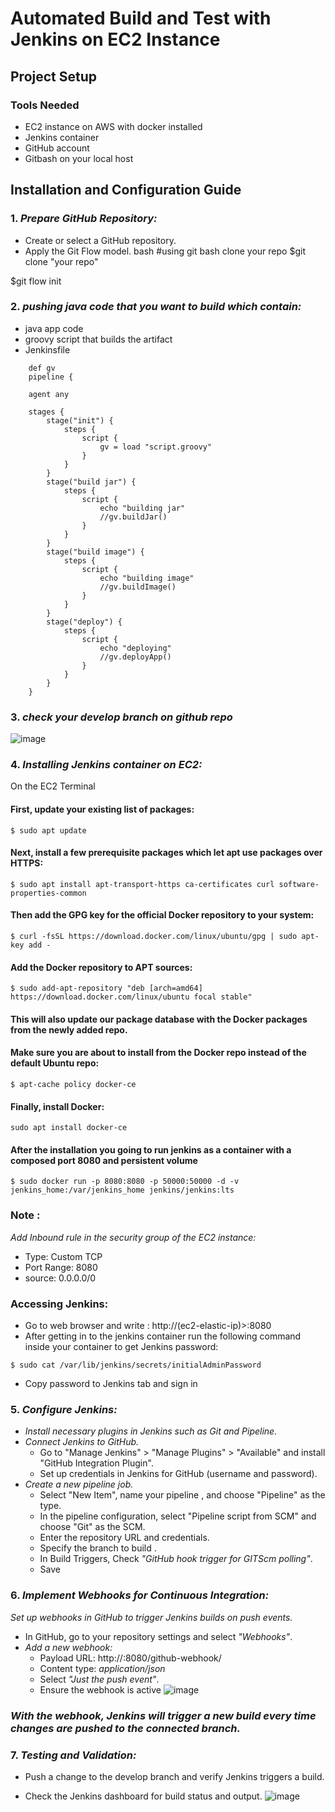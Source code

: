 # Automated Build and Test with Jenkins on EC2 Instance



## Project Setup

### Tools Needed
- EC2 instance on AWS with docker installed
- Jenkins container 
- GitHub account
- Gitbash on your local host

## Installation and Configuration Guide
### 1. *Prepare GitHub Repository:*
   - Create or select a GitHub repository.
   - Apply the Git Flow model.
bash
#using git bash clone your repo
$git clone "your repo"

$git flow init


### 2. *pushing java code that you want to build which contain:*
   - java app code
   - groovy script that builds the artifact
   - Jenkinsfile

```
    def gv
    pipeline {

    agent any
    
    stages {
        stage("init") {
            steps {
                script {
                    gv = load "script.groovy"
                }
            }
        }
        stage("build jar") {
            steps {
                script {
                    echo "building jar"
                    //gv.buildJar()
                }
            }
        }
        stage("build image") {
            steps {
                script {
                    echo "building image"
                    //gv.buildImage()
                }
            }
        }
        stage("deploy") {
            steps {
                script {
                    echo "deploying"
                    //gv.deployApp()
                }
            }
        }
    }
```


### 3. *check your develop branch on github repo*

![image](https://github.com/Elghetani/jenkins/assets/61852267/2443fee5-dfde-4e21-91a0-e642fdb64174)


### 4. *Installing Jenkins container on EC2:*

On the EC2 Terminal

#### First, update your existing list of packages:

```
$ sudo apt update
```
#### Next, install a few prerequisite packages which let apt use packages over HTTPS:
```
$ sudo apt install apt-transport-https ca-certificates curl software-properties-common
```
#### Then add the GPG key for the official Docker repository to your system:
```
$ curl -fsSL https://download.docker.com/linux/ubuntu/gpg | sudo apt-key add -
```
#### Add the Docker repository to APT sources:
```
$ sudo add-apt-repository "deb [arch=amd64] https://download.docker.com/linux/ubuntu focal stable"
```
#### This will also update our package database with the Docker packages from the newly added repo.

#### Make sure you are about to install from the Docker repo instead of the default Ubuntu repo:
```
$ apt-cache policy docker-ce
```
#### Finally, install Docker:
```
sudo apt install docker-ce
```
#### After the installation you going to run jenkins as a container with a composed port 8080 and persistent volume
```
$ sudo docker run -p 8080:8080 -p 50000:50000 -d -v jenkins_home:/var/jenkins_home jenkins/jenkins:lts
```

### Note :
*Add Inbound rule in the security group of the EC2 instance:*
- Type: Custom TCP
- Port Range: 8080
- source: 0.0.0.0/0

### Accessing Jenkins:
- Go to web browser and write : http://(ec2-elastic-ip)>:8080
- After getting in to the jenkins container run the following command inside your container to get Jenkins password:
```
$ sudo cat /var/lib/jenkins/secrets/initialAdminPassword
```
- Copy password to Jenkins tab and sign in


### 5. *Configure Jenkins:*
   - *Install necessary plugins in Jenkins such as Git and Pipeline.*
   - *Connect Jenkins to GitHub.*
        - Go to "Manage Jenkins" > "Manage Plugins" > "Available" and install "GitHub Integration Plugin".
     - Set up credentials in Jenkins for GitHub (username and password).
   - *Create a new pipeline job.*
     - Select "New Item", name your pipeline , and choose "Pipeline" as the type.
     - In the pipeline configuration, select "Pipeline script from SCM" and choose "Git" as the SCM.
     - Enter the repository URL and credentials.
     - Specify the branch to build .
     - In Build Triggers, Check *"GitHub hook trigger for GITScm polling"*.
     - Save

### 6. *Implement Webhooks for Continuous Integration:*
*Set up webhooks in GitHub to trigger Jenkins builds on push events.*
- In GitHub, go to your repository settings and select *"Webhooks"*.
- *Add a new webhook:*
   - Payload URL: http://<your-jenkins-url>:8080/github-webhook/
   - Content type: *application/json*
   - Select *"Just the push event"*.
   - Ensure the webhook is active
 ![image](https://github.com/Elghetani/jenkins/assets/61852267/3fbb0311-ab45-4585-bd57-d0126ff1c90a)

### *With the webhook, Jenkins will trigger a new build every time changes are pushed to the connected branch.*

### 7. *Testing and Validation:*
   - Push a change to the develop branch and verify Jenkins triggers a build.
   
- Check the Jenkins dashboard for build status and output.
![image](https://github.com/Elghetani/jenkins/assets/61852267/3ae11748-2f4e-4af4-96bb-e6956a1b3779)

